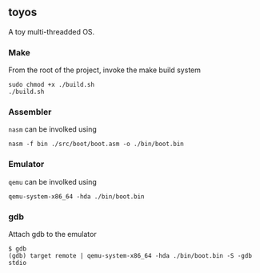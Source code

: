 ## toyos
A toy multi-threadded OS.

### Make
From the root of the project, invoke the make build system

```shell
sudo chmod +x ./build.sh
./build.sh
```

### Assembler
`nasm` can be involked using 

```shell
nasm -f bin ./src/boot/boot.asm -o ./bin/boot.bin
```

### Emulator
`qemu` can be involked using

```shell
qemu-system-x86_64 -hda ./bin/boot.bin
```

### gdb
Attach gdb to the emulator

```shell
$ gdb
(gdb) target remote | qemu-system-x86_64 -hda ./bin/boot.bin -S -gdb stdio
```